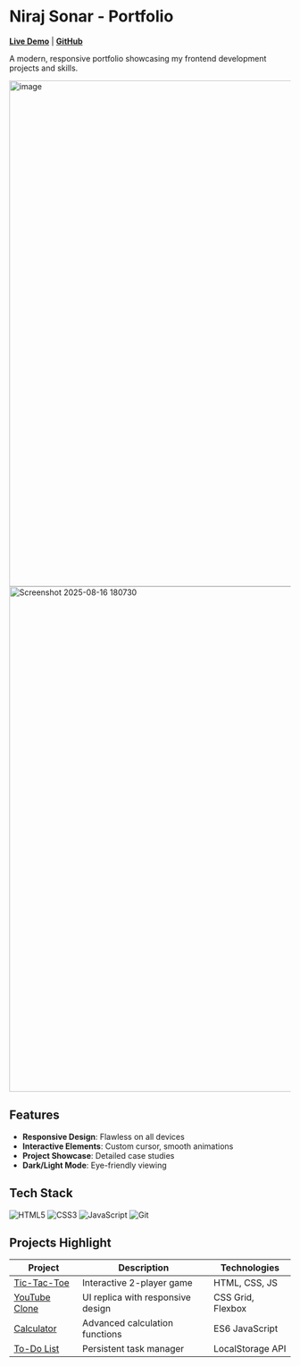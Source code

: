 #  Niraj Sonar - Portfolio

**[Live Demo](https://niraj-snr.github.io/Niraj-Sonar-Portfolio/)** | **[GitHub](https://github.com/niraj-snr)**

A modern, responsive portfolio showcasing my frontend development projects and skills.

<img width="1896" height="906" alt="image" src="https://github.com/user-attachments/assets/c7f439bc-cd56-48e0-9f64-6836479df5d2" />
<img width="1897" height="905" alt="Screenshot 2025-08-16 180730" src="https://github.com/user-attachments/assets/471e0a12-1c20-4d73-b17f-8fecc2b1765d" />


##  Features

- **Responsive Design**: Flawless on all devices
- **Interactive Elements**: Custom cursor, smooth animations
- **Project Showcase**: Detailed case studies
- **Dark/Light Mode**: Eye-friendly viewing


##  Tech Stack

![HTML5](https://img.shields.io/badge/HTML5-E34F26?style=flat&logo=html5&logoColor=white)
![CSS3](https://img.shields.io/badge/CSS3-1572B6?style=flat&logo=css3&logoColor=white)
![JavaScript](https://img.shields.io/badge/JavaScript-F7DF1E?style=flat&logo=javascript&logoColor=black)
![Git](https://img.shields.io/badge/Git-F05032?style=flat&logo=git&logoColor=white)

##  Projects Highlight

| Project | Description | Technologies |
|---------|-------------|--------------|
| [Tic-Tac-Toe](https://github.com/niraj-snr/Tic-Tac-Toe) | Interactive 2-player game | HTML, CSS, JS |
| [YouTube Clone](https://github.com/niraj-snr/YouTube-UI-Clone) | UI replica with responsive design | CSS Grid, Flexbox |
| [Calculator](https://github.com/niraj-snr/-Simple-Calculator) | Advanced calculation functions | ES6 JavaScript |
| [To-Do List](https://github.com/niraj-snr/To-Do-List) | Persistent task manager | LocalStorage API |

